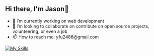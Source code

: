 ## Hi there, I'm Jason👋

- 🔭 I’m currently working on web development
- 👯 I’m looking to collaborate on contribute on open source projects, volunteering, or even a job
- 📫 How to reach me: yfu2486@gmail.com
  
[![My Skills](https://skillicons.dev/icons?i=aws,bootstrap,cs,css,cypress,docker,firebase,gcp,git,html,js,kotlin,linux,mongodb,nextjs,nodejs,php,postgres,postman,py,rails,react,ruby,sass,tailwind,ts )](https://skillicons.dev)

<!--
**WetBanana2486/WetBanana2486** is a ✨ _special_ ✨ repository because its `README.md` (this file) appears on your GitHub profile.

Here are some ideas to get you started:

- 🔭 I’m currently working on ...
- 🌱 I’m currently learning ...
- 👯 I’m looking to collaborate on ...
- 🤔 I’m looking for help with ...
- 💬 Ask me about ...
- 📫 How to reach me: ...
- 😄 Pronouns: ...
- ⚡ Fun fact: ...
-->
